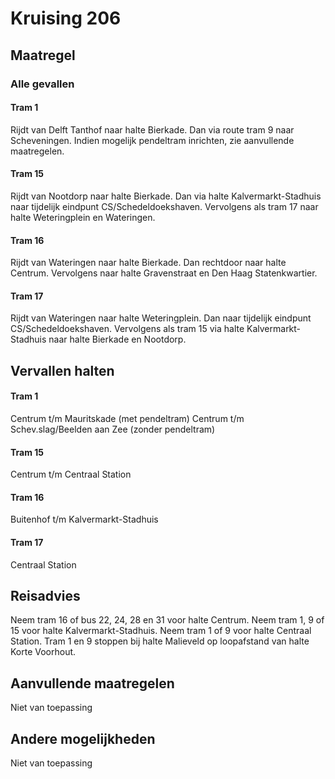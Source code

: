 # Kruising 206 
## Maatregel
### Alle gevallen

#### Tram 1 
Rijdt van Delft Tanthof naar halte Bierkade. Dan via route tram 9 naar Scheveningen.
Indien mogelijk pendeltram inrichten, zie aanvullende maatregelen.

#### Tram 15
Rijdt van Nootdorp naar halte Bierkade. 
Dan via halte Kalvermarkt-Stadhuis naar tijdelijk eindpunt CS/Schedeldoekshaven. 
Vervolgens als tram 17 naar halte Weteringplein en Wateringen.

#### Tram 16
Rijdt van Wateringen naar halte Bierkade. 
Dan rechtdoor naar halte Centrum. 
Vervolgens naar halte Gravenstraat en Den Haag Statenkwartier.

#### Tram 17
Rijdt van Wateringen naar halte Weteringplein. 
Dan naar tijdelijk eindpunt CS/Schedeldoekshaven.
Vervolgens als tram 15 via halte Kalvermarkt-Stadhuis naar halte Bierkade en Nootdorp.

## Vervallen halten

#### Tram 1
Centrum t/m Mauritskade (met pendeltram)
Centrum t/m Schev.slag/Beelden aan Zee (zonder pendeltram)
#### Tram 15
Centrum t/m Centraal Station
#### Tram 16
Buitenhof t/m Kalvermarkt-Stadhuis
#### Tram 17
Centraal Station

## Reisadvies
Neem tram 16 of bus 22, 24, 28 en 31 voor halte Centrum.
Neem tram 1, 9 of 15 voor halte Kalvermarkt-Stadhuis.
Neem tram 1 of 9 voor halte Centraal Station.
Tram 1 en 9 stoppen bij halte Malieveld op loopafstand van halte Korte Voorhout.

## Aanvullende maatregelen
Niet van toepassing

## Andere mogelijkheden
Niet van toepassing
